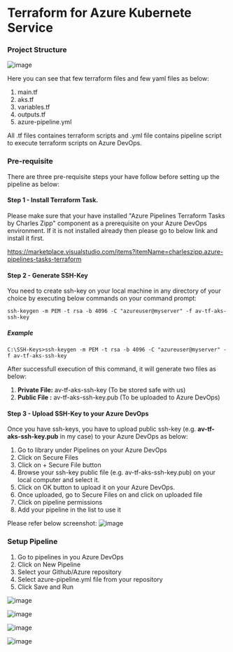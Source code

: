 # Terraform for Azure Kubernete Service

### Project Structure
![image](https://user-images.githubusercontent.com/84455469/130923865-df54c0cd-85a1-4562-a930-c1025e8601bc.png)

Here you can see that few terraform files and few yaml files as below:
1. main.tf
2. aks.tf
3. variables.tf
4. outputs.tf
5. azure-pipeline.yml

All .tf files containes terraform scripts and .yml file contains pipeline script to execute terraform scripts on Azure DevOps.

### Pre-requisite
There are three pre-requisite steps your have follow before setting up the pipeline as below:

#### Step 1 - Install Terraform Task. 
Please make sure that your have installed "Azure Pipelines Terraform Tasks by Charles Zipp" component as a prerequisite on your Azure DevOps environment. If it is not installed already then please go to below link and install it first.

https://marketplace.visualstudio.com/items?itemName=charleszipp.azure-pipelines-tasks-terraform

#### Step 2 - Generate SSH-Key
You need to create ssh-key on your local machine in any directory of your choice by executing below commands on your command prompt:

```
ssh-keygen -m PEM -t rsa -b 4096 -C "azureuser@myserver" -f av-tf-aks-ssh-key
```
##### Example
```
C:\SSH-Keys>ssh-keygen -m PEM -t rsa -b 4096 -C "azureuser@myserver" -f av-tf-aks-ssh-key
```

After successfull execution of this command, it will generate two files as below:

1. <b>Private File:</b> av-tf-aks-ssh-key (To be stored safe with us)
2. <b>Public File :</b> av-tf-aks-ssh-key.pub (To be uploaded to Azure DevOps)

#### Step 3 - Upload SSH-Key to your Azure DevOps
Once you have ssh-keys, you have to upload public ssh-key (e.g. <b>av-tf-aks-ssh-key.pub</b> in my case) to your Azure DevOps as below:

1. Go to library under Pipelines on your Azure DevOps
2. Click on Secure Files
3. Click on + Secure File button
4. Browse your ssh-key public file (e.g. av-tf-aks-ssh-key.pub) on your local computer and select it.
5. Click on OK button to upload it on your Azure DevOps.
6. Once uploaded, go to Secure Files on and click on uploaded file
7. Click on pipeline permissions
8. Add your pipeline in the list to use it

Please refer below screenshot:
![image](https://user-images.githubusercontent.com/84455469/130929798-82aee4b4-20e2-485d-98d2-b1c1fb3d5158.png)

### Setup Pipeline

1. Go to pipelines in you Azure DevOps 
2. Click on New Pipeline
3. Select your Github/Azure repository
4. Select azure-pipeline.yml file from your repository
5. Click Save and Run


![image](https://user-images.githubusercontent.com/84455469/130920833-e0990eeb-be72-4dcc-8964-9d22e6465907.png)

![image](https://user-images.githubusercontent.com/84455469/130919106-bb1d64a9-804d-4a60-a1e2-cb37de09daf8.png)

![image](https://user-images.githubusercontent.com/84455469/130920226-14faf9d2-acf6-433c-992f-3a8256991817.png)

![image](https://user-images.githubusercontent.com/84455469/130923545-dd282c9b-2c16-49c8-bb21-2503e4cb077f.png)
